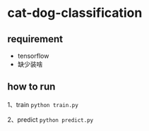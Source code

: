 # cat-dog-classification

## requirement
- tensorflow
- 缺少装啥

## how to run
1、train
``python train.py``

2、predict
``python predict.py``
